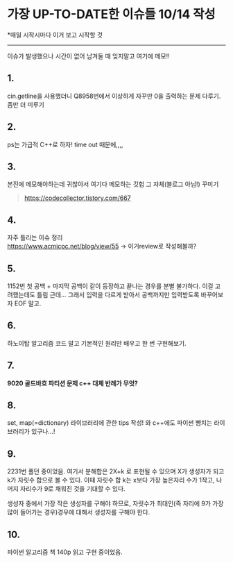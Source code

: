 # 가장 UP-TO-DATE한 이슈들 10/14 작성
*매일 시작시마다 이거 보고 시작할 것
___

이슈가 발생했으나 시간이 없어 남겨둘 때 잊지말고 여기에 메모!!


## 1.
cin.getline을 사용했더니 Q8958번에서 이상하게 자꾸만 0을 출력하는 문제 다루기. 좀만 더 미루기

## 2.
ps는 가급적 C++로 하자! time out 때문에,,,,

## 3.
본진에 메모해야하는데 귀찮아서 여기다 메모하는 깃헙 그 자체(블로그 아님!) 꾸미기
> https://codecollector.tistory.com/667

## 4.
자주 틀리는 이슈 정리   
https://www.acmicpc.net/blog/view/55 -> 이거review로 작성해볼까?

## 5.
1152번 첫 공백 + 마지막 공백이 같이 등장하고 끝나는 경우를 분별 불가하다. 이걸 고려했는데도 틀림 근데...
그래서 입력을 다르게 받아서 공백까지만 입력받도록 바꾸어보자 EOF 말고.

## 6.
하노이탑 알고리즘 코드 말고 기본적인 원리만 배우고 한 번 구현해보기.

## 7. 
__9020 골드바흐 파티션 문제 c++ 대체 반례가 무엇?__

## 8.
set, map(=dictionary) 라이브러리에 관한 tips 작성!
와 c++에도 파이썬 뺨치는 라이브러리가 있구나...!

## 9.
2231번 풀던 중이었음. 여기서 분해합은 2X+k 로 표현될 수 있으며 X가 생성자가 되고 k가 자릿수 합으로 볼 수 있다.
이때 자릿수 합 k는 x보다 가장 높은자리 수가 1작고, 나머지 자리수가 9로 채워진 것을 기대할 수 있다.

생성자 중에서 가장 작은 생성자를 구해야 하므로, 자릿수가 최대인(즉 자리에 9가 가장 많이 들어가는 경우)경우에 대해서 생성자를 구해야 한다.

## 10.
파이썬 알고리즘 책 140p 읽고 구현 중이었음.